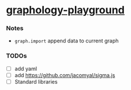 [graphology-playground](https://dirkarnez.github.io/graphology-playground)
==========================================================================
### Notes
- `graph.import` append data to current graph

### TODOs
- [ ] add yaml
- [ ] add https://github.com/jacomyal/sigma.js
- [ ] Standard libraries
